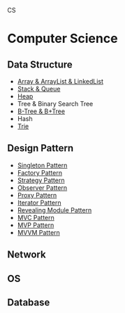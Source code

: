 CS

# Computer Science

## Data Structure
  - [Array & ArrayList & LinkedList](DataStructure/Array_ArrayList_LinkedList.md)
  - [Stack & Queue](DataStructure/Stack_Queue.md)
  - [Heap](DataStructure/Heap.md)
  - Tree & Binary Search Tree
  - [B-Tree & B+Tree](DataStructure/Btree_B+tree.md)
  - Hash
  - [Trie](./DataStructure/Trie.md)

## Design Pattern
  - [Singleton Pattern](DesignPattern/Singleton%20Pattern%20+%20Factory%20Pattern.md)
  - [Factory Pattern](DesignPattern/Singleton%20Pattern%20+%20Factory%20Pattern.md)
  - [Strategy Pattern](DesignPattern/Strategy_pattern.md)
  - [Observer Pattern](DesignPattern/Observer_pattern.md)
  - [Proxy Pattern](DesignPattern/ProxyPattern.md)
  - [Iterator Pattern](DesignPattern/IteratorPattern.md)
  - [Revealing Module Pattern](DesignPattern/Revealing%20Module%20Pattern%20+%20MVC%20Pattern.md)
  - [MVC Pattern](DesignPattern/Revealing%20Module%20Pattern%20+%20MVC%20Pattern.md)
  - [MVP Pattern](DesignPattern/MVP%20Pattern.md)
  - [MVVM Pattern](DesignPattern/MVVM%20Pattern.md)
## Network

## OS

## Database
